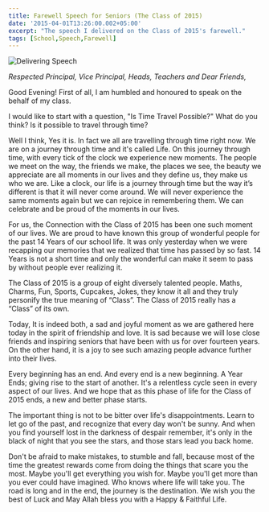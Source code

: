 ```yaml
---
title: Farewell Speech for Seniors (The Class of 2015)
date: '2015-04-01T13:26:00.002+05:00'
excerpt: "The speech I delivered on the Class of 2015's farewell."
tags: [School,Speech,Farewell]
---
```


![Delivering Speech](https://3.bp.blogspot.com/-Wsrn5yEhAo4/VRurpFDp63I/AAAAAAAAmRo/PW0DgLebr30/s1600/DSC_0504.JPG)

_Respected Principal, Vice Principal, Heads, Teachers and Dear Friends,_

Good Evening! First of all, I am humbled and honoured to speak on the behalf of my class. 

I would like to start with a question, "Is Time Travel Possible?" 
What do you think? Is it possible to travel through time?

Well I think, Yes it is. In fact we all are travelling through time right now. We are on a journey through time and it's called Life. On this journey through time, with every tick of the clock we experience new moments. The people we meet on the way, the friends we make, the places we see, the beauty we appreciate are all moments in our lives and they define us, they make us who we are. Like a clock, our life is a journey through time but the way it’s different is that it will never come around. We will never experience the same moments again but we can rejoice in remembering them. We can celebrate and be proud of the moments in our lives.

For us, the Connection with the Class of 2015 has been one such moment of our lives. We are proud to have known this group of wonderful people for the past 14 Years of our school life. It was only yesterday when we were recapping our memories that we realized that time has passed by so fast. 14 Years is not a short time and only the wonderful can make it seem to pass by without people ever realizing it.

The Class of 2015 is a group of eight diversely talented people. Maths, Charms, Fun, Sports, Cupcakes, Jokes, they know it all and they truly personify the true meaning of “Class”. 
The Class of 2015 really has a “Class” of its own.

Today, It is indeed both, a sad and joyful moment as we are gathered here today in the spirit of friendship and love. It is sad because we will lose close friends and inspiring seniors that have been with us for over fourteen years. On the other hand, it is a joy to see such amazing people advance further into their lives.

Every beginning has an end. And every end is a new beginning. A Year Ends; giving rise to the start of another. It's a relentless cycle seen in every aspect of our lives. And we hope that as this phase of life for the Class of 2015 ends, a new and better phase starts.

The important thing is not to be bitter over life's disappointments. Learn to let go of the past, and recognize that every day won't be sunny. And when you find yourself lost in the darkness of despair remember, it's only in the black of night that you see the stars, and those stars lead you back home. 

Don't be afraid to make mistakes, to stumble and fall, because most of the time the greatest rewards come from doing the things that scare you the most. Maybe you'll get everything you wish for. Maybe you'll get more than you ever could have imagined. Who knows where life will take you. The road is long and in the end, the journey is the destination. We wish you the best of Luck and May Allah bless you with a Happy & Faithful Life.